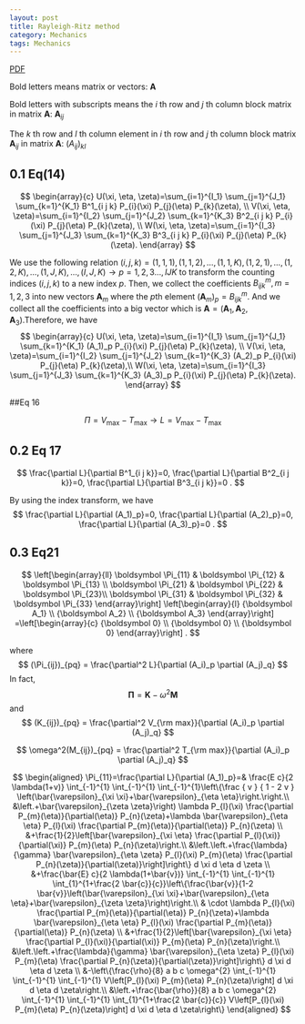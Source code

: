 ```yaml
---
layout: post
title: Rayleigh-Ritz method
category: Mechanics
tags: Mechanics
---
```


<a href="/assets/notes/2024-10-16-Rayleigh-Ritz method.pdf">PDF</a>



Bold letters means matrix or vectors: $\boldsymbol A$ 

Bold letters with subscripts means the $i$ th row and $j$ th column block matrix in matrix $\boldsymbol A$: $\boldsymbol A_{ij}$

The $k$ th row and $l$ th column element in $i$ th row and $j$ th column block matrix $\boldsymbol A_{ij}$ in matrix $\boldsymbol A$: $(A_{ij})_{kl}$

## 0.1 Eq(14)

$$
\begin{array}{c}
U(\xi, \eta, \zeta)=\sum_{i=1}^{I_1} \sum_{j=1}^{J_1} \sum_{k=1}^{K_1} B^1_{i j k} P_{i}(\xi) P_{j}(\eta) P_{k}(\zeta), \\
V(\xi, \eta, \zeta)=\sum_{i=1}^{I_2} \sum_{j=1}^{J_2} \sum_{k=1}^{K_3} B^2_{i j k} P_{i}(\xi) P_{j}(\eta) P_{k}(\zeta), \\
W(\xi, \eta, \zeta)=\sum_{i=1}^{I_3} \sum_{j=1}^{J_3} \sum_{k=1}^{K_3} B^3_{i j k} P_{i}(\xi) P_{j}(\eta) P_{k}(\zeta).
\end{array}
$$

We use the following relation $(i,j,k)=(1,1,1),(1,1,2),\ldots, (1,1,K), (1,2,1), \ldots, (1,2,K), \ldots, (1,J,K), \ldots, (I,J,K) \rightarrow p = 1,2,3 \ldots, IJK$  to transform the counting indices $(i,j,k)$ to a new index $p$. Then, we collect the coefficients $B^m_{i j k}, m=1,2,3$  into new vectors $\boldsymbol A_m$ where the $p$th element $(\boldsymbol A_m)_p=B^m_{ijk}$. And we collect all the coefficients into a big vector which is $\boldsymbol A = (\boldsymbol A_1,\boldsymbol A_2,\boldsymbol A_3)$.Therefore, we have
$$
\begin{array}{c}
U(\xi, \eta, \zeta)=\sum_{i=1}^{I_1} \sum_{j=1}^{J_1} \sum_{k=1}^{K_1} (A_1)_p P_{i}(\xi) P_{j}(\eta) P_{k}(\zeta), \\
V(\xi, \eta, \zeta)=\sum_{i=1}^{I_2} \sum_{j=1}^{J_2} \sum_{k=1}^{K_3} (A_2)_p P_{i}(\xi) P_{j}(\eta) P_{k}(\zeta),\\
W(\xi, \eta, \zeta)=\sum_{i=1}^{I_3} \sum_{j=1}^{J_3} \sum_{k=1}^{K_3} (A_3)_p P_{i}(\xi) P_{j}(\eta) P_{k}(\zeta).
\end{array}
$$

##Eq 16

$$
\Pi=V_{\max }-T_{\max } \rightarrow L=V_{\max }-T_{\max }
$$

## 0.2 Eq 17

$$
\frac{\partial L}{\partial B^1_{i j k}}=0, \frac{\partial L}{\partial B^2_{i j k}}=0, \frac{\partial L}{\partial B^3_{i j k}}=0 .
$$

By using the index transform, we have
$$
\frac{\partial L}{\partial (A_1)_p}=0, \frac{\partial L}{\partial (A_2)_p}=0, \frac{\partial L}{\partial (A_3)_p}=0 .
$$

## 0.3 Eq21 

$$
\left[\begin{array}{ll}
\boldsymbol \Pi_{11} & \boldsymbol \Pi_{12} & \boldsymbol \Pi_{13} \\
\boldsymbol \Pi_{21} & \boldsymbol \Pi_{22} & \boldsymbol \Pi_{23}\\
\boldsymbol \Pi_{31} & \boldsymbol \Pi_{32} & \boldsymbol \Pi_{33} 
\end{array}\right]
\left[\begin{array}{l}
{\boldsymbol A_1} \\
{\boldsymbol A_2} \\
{\boldsymbol A_3}
\end{array}\right]
=\left[\begin{array}{c}
{\boldsymbol 0} \\
{\boldsymbol 0} \\
{\boldsymbol 0}
\end{array}\right] .
$$

where 
$$
(\Pi_{ij})_{pq} = \frac{\partial^2 L}{\partial (A_i)_p \partial (A_j)_q}
$$
In fact, 
$$
\boldsymbol \Pi= \boldsymbol K -\omega^2 \boldsymbol M
$$
and
$$
(K_{ij})_{pq} = \frac{\partial^2 V_{\rm max}}{\partial (A_i)_p \partial (A_j)_q}
$$

$$
\omega^2(M_{ij})_{pq} = \frac{\partial^2 T_{\rm max}}{\partial (A_i)_p \partial (A_j)_q}
$$


$$
\begin{aligned}
\Pi_{11}=\frac{\partial L}{\partial (A_1)_p}=& \frac{E c}{2 \lambda(1+v)} \int_{-1}^{1} \int_{-1}^{1} \int_{-1}^{1}\left\{\frac { v } { 1 - 2 v } \left(\bar{\varepsilon}_{\xi \xi}+\bar{\varepsilon}_{\eta \eta}\right.\right.\\
&\left.+\bar{\varepsilon}_{\zeta \zeta}\right) \lambda P_{l}(\xi) \frac{\partial P_{m}(\eta)}{\partial(\eta)} P_{n}(\zeta)+\lambda \bar{\varepsilon}_{\eta \eta} P_{l}(\xi) \frac{\partial P_{m}(\eta)}{\partial(\eta)} P_{n}(\zeta) \\
&+\frac{1}{2}\left[\bar{\varepsilon}_{\xi \eta} \frac{\partial P_{l}(\xi)}{\partial(\xi)} P_{m}(\eta) P_{n}(\zeta)\right.\\
&\left.\left.+\frac{\lambda}{\gamma} \bar{\varepsilon}_{\eta \zeta} P_{l}(\xi) P_{m}(\eta) \frac{\partial P_{n}(\zeta)}{\partial(\zeta)}\right]\right\} d \xi d \eta d \zeta \\
&+\frac{\bar{E} c}{2 \lambda(1+\bar{v})} \int_{-1}^{1} \int_{-1}^{1} \int_{1}^{1+\frac{2 \bar{c}}{c}}\left\{\frac{\bar{v}}{1-2 \bar{v}}\left(\bar{\varepsilon}_{\xi \xi}+\bar{\varepsilon}_{\eta \eta}+\bar{\varepsilon}_{\zeta \zeta}\right)\right.\\
& \cdot \lambda P_{l}(\xi) \frac{\partial P_{m}(\eta)}{\partial(\eta)} P_{n}(\zeta)+\lambda \bar{\varepsilon}_{\eta \eta} P_{l}(\xi) \frac{\partial P_{m}(\eta)}{\partial(\eta)} P_{n}(\zeta) \\
&+\frac{1}{2}\left[\bar{\varepsilon}_{\xi \eta} \frac{\partial P_{l}(\xi)}{\partial(\xi)} P_{m}(\eta) P_{n}(\zeta)\right.\\
&\left.\left.+\frac{\lambda}{\gamma} \bar{\varepsilon}_{\eta \zeta} P_{l}(\xi) P_{m}(\eta) \frac{\partial P_{n}(\zeta)}{\partial(\zeta)}\right]\right\} d \xi d \eta d \zeta \\
&-\left\{\frac{\rho}{8} a b c \omega^{2} \int_{-1}^{1} \int_{-1}^{1} \int_{-1}^{1} V\left[P_{l}(\xi) P_{m}(\eta) P_{n}(\zeta)\right] d \xi d \eta d \zeta\right.\\
&\left.+\frac{\bar{\rho}}{8} a b c \omega^{2} \int_{-1}^{1} \int_{-1}^{1} \int_{1}^{1+\frac{2 \bar{c}}{c}} V\left[P_{l}(\xi) P_{m}(\eta) P_{n}(\zeta)\right] d \xi d \eta d \zeta\right\}
\end{aligned}
$$
